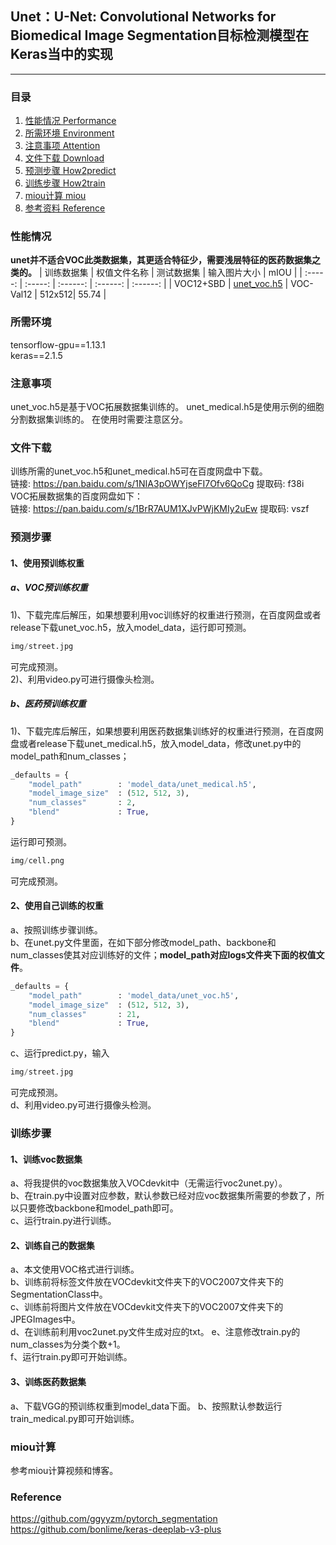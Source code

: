 ## Unet：U-Net: Convolutional Networks for Biomedical Image Segmentation目标检测模型在Keras当中的实现
---

### 目录
1. [性能情况 Performance](#性能情况)
2. [所需环境 Environment](#所需环境)
3. [注意事项 Attention](#注意事项)
4. [文件下载 Download](#文件下载)
5. [预测步骤 How2predict](#预测步骤)
6. [训练步骤 How2train](#训练步骤)
7. [miou计算 miou](#miou计算)
8. [参考资料 Reference](#Reference)

### 性能情况
**unet并不适合VOC此类数据集，其更适合特征少，需要浅层特征的医药数据集之类的。**
| 训练数据集 | 权值文件名称 | 测试数据集 | 输入图片大小 | mIOU | 
| :-----: | :-----: | :------: | :------: | :------: | 
| VOC12+SBD | [unet_voc.h5](https://github.com/bubbliiiing/unet-keras/releases/download/v1.0/unet_voc.h5) | VOC-Val12 | 512x512| 55.74 | 

### 所需环境
tensorflow-gpu==1.13.1    
keras==2.1.5   

### 注意事项
unet_voc.h5是基于VOC拓展数据集训练的。
unet_medical.h5是使用示例的细胞分割数据集训练的。
在使用时需要注意区分。

### 文件下载
训练所需的unet_voc.h5和unet_medical.h5可在百度网盘中下载。    
链接: https://pan.baidu.com/s/1NIA3pOWYjseFI7Ofv6QoCg 提取码: f38i     
VOC拓展数据集的百度网盘如下：  
链接: https://pan.baidu.com/s/1BrR7AUM1XJvPWjKMIy2uEw 提取码: vszf    

### 预测步骤
#### 1、使用预训练权重
##### a、VOC预训练权重
1)、下载完库后解压，如果想要利用voc训练好的权重进行预测，在百度网盘或者release下载unet_voc.h5，放入model_data，运行即可预测。  
```python
img/street.jpg
```
可完成预测。    
2)、利用video.py可进行摄像头检测。    
##### b、医药预训练权重
1)、下载完库后解压，如果想要利用医药数据集训练好的权重进行预测，在百度网盘或者release下载unet_medical.h5，放入model_data，修改unet.py中的model_path和num_classes；
```python
_defaults = {
    "model_path"        : 'model_data/unet_medical.h5',
    "model_image_size"  : (512, 512, 3),
    "num_classes"       : 2,
    "blend"             : True,
}

```
运行即可预测。  
```python
img/cell.png
```
可完成预测。      
#### 2、使用自己训练的权重
a、按照训练步骤训练。    
b、在unet.py文件里面，在如下部分修改model_path、backbone和num_classes使其对应训练好的文件；**model_path对应logs文件夹下面的权值文件**。    
```python
_defaults = {
    "model_path"        : 'model_data/unet_voc.h5',
    "model_image_size"  : (512, 512, 3),
    "num_classes"       : 21,
    "blend"             : True,
}
```
c、运行predict.py，输入    
```python
img/street.jpg
```
可完成预测。    
d、利用video.py可进行摄像头检测。    

### 训练步骤
#### 1、训练voc数据集
a、将我提供的voc数据集放入VOCdevkit中（无需运行voc2unet.py）。  
b、在train.py中设置对应参数，默认参数已经对应voc数据集所需要的参数了，所以只要修改backbone和model_path即可。  
c、运行train.py进行训练。  

#### 2、训练自己的数据集
a、本文使用VOC格式进行训练。  
b、训练前将标签文件放在VOCdevkit文件夹下的VOC2007文件夹下的SegmentationClass中。    
c、训练前将图片文件放在VOCdevkit文件夹下的VOC2007文件夹下的JPEGImages中。    
d、在训练前利用voc2unet.py文件生成对应的txt。
e、注意修改train.py的num_classes为分类个数+1。  
f、运行train.py即可开始训练。  

#### 3、训练医药数据集
a、下载VGG的预训练权重到model_data下面。
b、按照默认参数运行train_medical.py即可开始训练。

### miou计算
参考miou计算视频和博客。  

### Reference
https://github.com/ggyyzm/pytorch_segmentation  
https://github.com/bonlime/keras-deeplab-v3-plus
